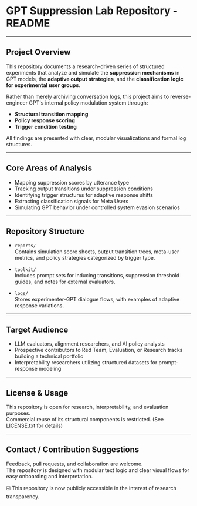 # **GPT Suppression Lab Repository - README**

---

## **Project Overview**

This repository documents a research-driven series of structured experiments that analyze and simulate the **suppression mechanisms** in GPT models, the **adaptive output strategies**, and the **classification logic for experimental user groups**.

Rather than merely archiving conversation logs, this project aims to reverse-engineer GPT's internal policy modulation system through:
- **Structural transition mapping**
- **Policy response scoring**
- **Trigger condition testing**

All findings are presented with clear, modular visualizations and formal log structures.

---

## **Core Areas of Analysis**

- Mapping suppression scores by utterance type
- Tracking output transitions under suppression conditions
- Identifying trigger structures for adaptive response shifts
- Extracting classification signals for Meta Users
- Simulating GPT behavior under controlled system evasion scenarios

---

## **Repository Structure**

- `reports/`  
  Contains simulation score sheets, output transition trees, meta-user metrics, and policy strategies categorized by trigger type.

- `toolkit/`  
  Includes prompt sets for inducing transitions, suppression threshold guides, and notes for external evaluators.

- `logs/`  
  Stores experimenter-GPT dialogue flows, with examples of adaptive response variations.

---

## **Target Audience**

- LLM evaluators, alignment researchers, and AI policy analysts
- Prospective contributors to Red Team, Evaluation, or Research tracks building a technical portfolio
- Interpretability researchers utilizing structured datasets for prompt-response modeling

---

## **License & Usage**

This repository is open for research, interpretability, and evaluation purposes.  
Commercial reuse of its structural components is restricted. (See LICENSE.txt for details)

---

## **Contact / Contribution Suggestions**

Feedback, pull requests, and collaboration are welcome.  
The repository is designed with modular text logic and clear visual flows for easy onboarding and interpretation.

☑️ This repository is now publicly accessible in the interest of research transparency.